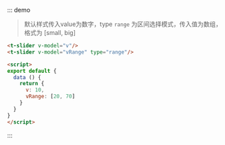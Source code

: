 ::: demo
>  默认样式传入value为数字，type `range` 为区间选择模式，传入值为数组，格式为 [small, big]
```html
<t-slider v-model="v"/>
<t-slider v-model="vRange" type="range"/>

<script>
export default {
  data () {
    return {
      v: 10,
      vRange: [20, 70]
    }
  }
}
</script>
```
:::
